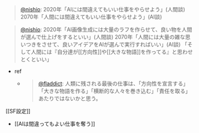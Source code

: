 
> [@nishio](https://twitter.com/nishio/status/1565926527187169281):
> 2020年「AIには間違えてもいい仕事をやらせよう」(人間談)
> 2070年「人間には間違えてもいい仕事をやらせよう」(AI談)

> [@nishio](https://twitter.com/nishio/status/1565927320128569348):
> 2020年「AI画像生成には大量のラフを作らせて、良い物を人間が選んで仕上げをするといい」(人間談)
> 2070年「人間には大量の雑な思いつきをさせて、良いアイデアをAIが選んで実行すればいい」(AI談)
> 「そして人間には『自分達が[[方向性]]や[[大きな物語]]を作ってる』と思わせとくといい」
- ref
    - > [@fladdict](https://twitter.com/fladdict/status/1565732995780464640): 人類に残される最後の仕事は、「方向性を宣言する」「大きな物語を作る」「横断的な人々を巻き込む」「責任を取る」あたりではないかと思う。

[[SF設定]]

- [[AIは間違ってもよい仕事を奪う]]

